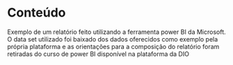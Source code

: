 # Conteúdo
Exemplo de um relatório feito utilizando a ferramenta power BI da Microsoft. O data set utilizado foi baixado dos dados oferecidos como exemplo pela própria plataforma e as orientações para a composição do relatório foram retiradas do curso de power BI disponível na plataforma da DIO
